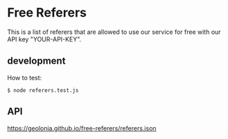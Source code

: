# Free Referers

This is a list of referers that are allowed to use our service for free with our API key "YOUR-API-KEY".

## development

How to test:

```shell
$ node referers.test.js
```

## API

https://geolonia.github.io/free-referers/referers.json
